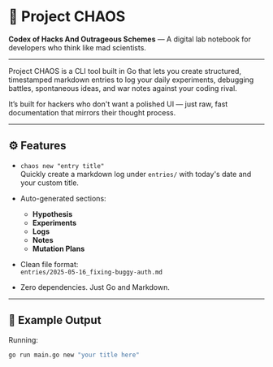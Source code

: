 # 🧪 Project CHAOS

**Codex of Hacks And Outrageous Schemes** — A digital lab notebook for developers who think like mad scientists.

---

Project CHAOS is a CLI tool built in Go that lets you create structured, timestamped markdown entries to log your daily experiments, debugging battles, spontaneous ideas, and war notes against your coding rival.

It’s built for hackers who don't want a polished UI — just raw, fast documentation that mirrors their thought process.

---

## ⚙️ Features

- `chaos new "entry title"`  
  Quickly create a markdown log under `entries/` with today's date and your custom title.

- Auto-generated sections:
  - **Hypothesis**
  - **Experiments**
  - **Logs**
  - **Notes**
  - **Mutation Plans**

- Clean file format:  
  `entries/2025-05-16_fixing-buggy-auth.md`

- Zero dependencies. Just Go and Markdown.

---

## 📂 Example Output

Running:

```bash (available soon)
go run main.go new "your title here"


